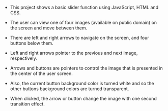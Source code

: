 - This project shows a basic slider function using JavaScript, HTML and CSS.

- The user can view one of four images (available on public domain) on the screen and move between them.

- There are left and right arrows to navigate on the screen, and four buttons below them.

- Left and right arrows pointer to the previous and next image, respectively.

- Arrows and buttons are pointers to control the image that is presented in the center of the user screen.

- Also, the current button background color is turned white and so the other buttons background colors are turned transparent.

- When clicked, the arrow or button change the image with one second transition effect. 
